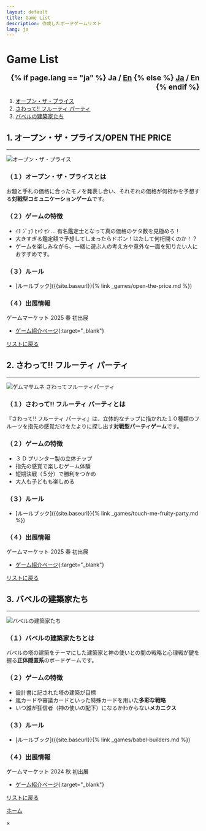 ```yaml
---
layout: default
title: Game List
description: 作成したボードゲームリスト
lang: ja
---
```


# **Game List**

<div style="text-align: right; font-size: 1.2rem; font-weight: bold;">
  {% if page.lang == "ja" %}
    <span>Ja / <a href="{{site.baseurl}}{% link game-list-en.md %}">En</a></span>
  {% else %}
    <span><a href="{{site.baseurl}}{% link game-list.md %}">Ja</a> / En</span>
  {% endif %}
</div>

1. [オープン・ザ・プライス](#1-オープンザプライスopen-the-price)
2. [さわって!! フルーティ パーティ](#2-さわって-フルーティ-パーティ)
3. [バベルの建築家たち](#3-バベルの建築家たち)

## **1. オープン・ザ・プライス/OPEN THE PRICE**

---

<div class="img-container">
   <img src="{{site.baseurl}}/assets/img/otp_kitakoshichanel.png" alt="オープン・ザ・プライス">
</div>

### **（１）オープン・ザ・プライスとは**

お題と手札の価格に合ったモノを発表し合い、それぞれの価格が何桁かを予想する**対戦型コミュニケーションゲーム**です。

### **（２）ゲームの特徴**

- ｲﾁ ｼﾞｭｳ ﾋｬｸ ｾﾝ ... 有名鑑定士となって真の価格のケタ数を見極めろ！
- 大きすぎる鑑定額で予想してしまったらドボン！はたして何桁開くのか！？
- ゲームを楽しみながら、一緒に遊ぶ人の考え方や意外な一面を知りたい人におすすめです。

### **（３）ルール**

- [ルールブック]({{site.baseurl}}{% link _games/open-the-price.md %})

### **（４）出展情報**

ゲームマーケット 2025 春 初出展

- [ゲーム紹介ページ](https://gamemarket.jp/game/185666/){:target="\_blank"}

[リストに戻る](#game-list)

## **2. さわって!! フルーティ パーティ**

---

<div class="img-container">
  <img src="{{site.baseurl}}/assets/img/ゲムマサムネ_さわってフルーティパーティ_1KB.jpg" alt="ゲムマサムネ さわってフルーティパーティ">
</div>

### **（１）さわって!! フルーティ パーティとは**

『さわって!! フルーティ パーティ』は、立体的なチップに描かれた１０種類のフルーツを指先の感覚だけをたよりに探し出す**対戦型パーティゲーム**です。

### **（２）ゲームの特徴**

- ３ D プリンター製の立体チップ
- 指先の感覚で楽しむゲーム体験
- 短期決戦（５分）で勝利をつかめ
- 大人も子どもも楽しめる

### **（３）ルール**

- [ルールブック]({{site.baseurl}}{% link _games/touch-me-fruity-party.md %})

### **（４）出展情報**

ゲームマーケット 2025 春 初出展

- [ゲーム紹介ページ](https://gamemarket.jp/game/185622/){:target="\_blank"}

[リストに戻る](#game-list)

## **3. バベルの建築家たち**

---

<div class="img-container">
   <img src="{{site.baseurl}}/assets/img/バベルの建築家たち.jpg" alt="バベルの建築家たち">
</div>

### **（１）バベルの建築家たちとは**

バベルの塔の建築をテーマにした建築家と神の使いとの間の戦略と心理戦が鍵を握る**正体隠匿系**のボードゲームです。

### **（２）ゲームの特徴**

- 設計書に記された塔の建築が目標
- 嵐カードや審議カードといった特殊カードを用いた**多彩な戦略**
- いつ誰が狂信者（神の使いの配下）になるかわからない**メカニクス**

### **（３）ルール**

- [ルールブック]({{site.baseurl}}{% link _games/babel-builders.md %})

### **（４）出展情報**

ゲームマーケット 2024 秋 初出展

- [ゲーム紹介ページ](https://gamemarket.jp/game/184202/){:target="\_blank"}

[リストに戻る](#game-list)

[ホーム](./)

<!-- モーダル表示用の要素 -->
<div id="imgModal" class="modal" onclick="closeModal()">
  <span class="close">&times;</span>
  <img class="modal-content" id="modalImage">
</div>
